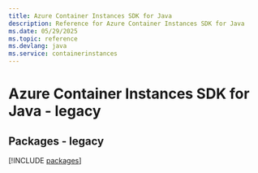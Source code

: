 ```yaml
---
title: Azure Container Instances SDK for Java
description: Reference for Azure Container Instances SDK for Java
ms.date: 05/29/2025
ms.topic: reference
ms.devlang: java
ms.service: containerinstances
---
```

# Azure Container Instances SDK for Java - legacy
## Packages - legacy
[!INCLUDE [packages](container-instances-index.md)]